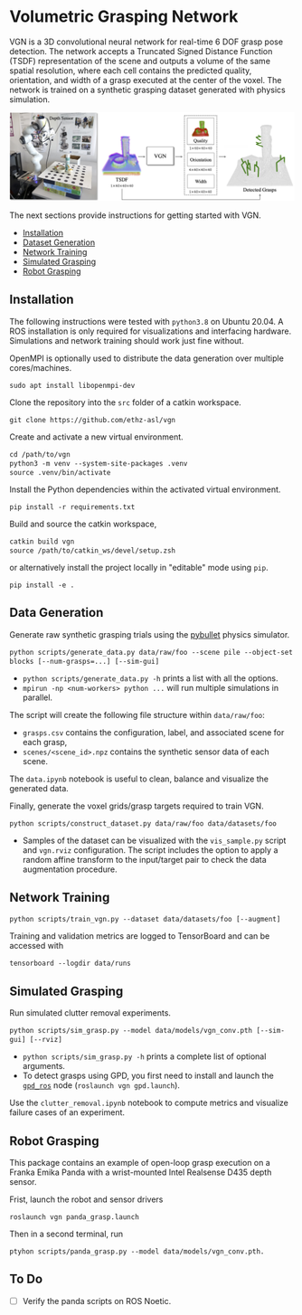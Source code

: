 # Volumetric Grasping Network

VGN is a 3D convolutional neural network for real-time 6 DOF grasp pose detection. The network accepts a Truncated Signed Distance Function (TSDF) representation of the scene and outputs a volume of the same spatial resolution, where each cell contains the predicted quality, orientation, and width of a grasp executed at the center of the voxel. The network is trained on a synthetic grasping dataset generated with physics simulation.

<!-- TODO insert citation -->

![overview](docs/overview.png)

The next sections provide instructions for getting started with VGN.

* [Installation](#installation)
* [Dataset Generation](#data-generation)
* [Network Training](#network-training)
* [Simulated Grasping](#simulated-grasping)
* [Robot Grasping](#robot-grasping)

## Installation

The following instructions were tested with `python3.8` on Ubuntu 20.04. A ROS installation is only required for visualizations and interfacing hardware. Simulations and network training should work just fine without.

OpenMPI is optionally used to distribute the data generation over multiple cores/machines.

```
sudo apt install libopenmpi-dev
```

Clone the repository into the `src` folder of a catkin workspace.

```
git clone https://github.com/ethz-asl/vgn
```

Create and activate a new virtual environment.

```
cd /path/to/vgn
python3 -m venv --system-site-packages .venv
source .venv/bin/activate
```

Install the Python dependencies within the activated virtual environment.

```
pip install -r requirements.txt
```

Build and source the catkin workspace,

```
catkin build vgn
source /path/to/catkin_ws/devel/setup.zsh
```

or alternatively install the project locally in "editable" mode using `pip`.

```
pip install -e .
```

<!-- TODO data download -->

## Data Generation

Generate raw synthetic grasping trials using the [pybullet](https://github.com/bulletphysics/bullet3) physics simulator.

```
python scripts/generate_data.py data/raw/foo --scene pile --object-set blocks [--num-grasps=...] [--sim-gui]
```

* `python scripts/generate_data.py -h` prints a list with all the options.
* `mpirun -np <num-workers> python ...` will run multiple simulations in parallel.

The script will create the following file structure within `data/raw/foo`:

* `grasps.csv` contains the configuration, label, and associated scene for each grasp,
* `scenes/<scene_id>.npz` contains the synthetic sensor data of each scene.

The `data.ipynb` notebook is useful to clean, balance and visualize the generated data.

Finally, generate the voxel grids/grasp targets required to train VGN.

```
python scripts/construct_dataset.py data/raw/foo data/datasets/foo
```

* Samples of the dataset can be visualized with the `vis_sample.py` script and `vgn.rviz` configuration. The script includes the option to apply a random affine transform to the input/target pair to check the data augmentation procedure.

## Network Training

```
python scripts/train_vgn.py --dataset data/datasets/foo [--augment]
```

Training and validation metrics are logged to TensorBoard and can be accessed with

```
tensorboard --logdir data/runs
```

## Simulated Grasping

Run simulated clutter removal experiments.

```
python scripts/sim_grasp.py --model data/models/vgn_conv.pth [--sim-gui] [--rviz]
```

* `python scripts/sim_grasp.py -h` prints a complete list of optional arguments.
* To detect grasps using GPD, you first need to install and launch the [`gpd_ros`](https://github.com/atenpas/gpd_ros) node (`roslaunch vgn gpd.launch`).

Use the `clutter_removal.ipynb` notebook to compute metrics and visualize failure cases of an experiment.

## Robot Grasping

This package contains an example of open-loop grasp execution on a Franka Emika Panda with a wrist-mounted Intel Realsense D435 depth sensor.

Frist, launch the robot and sensor drivers

```
roslaunch vgn panda_grasp.launch
```

Then in a second terminal, run

```
ptyhon scripts/panda_grasp.py --model data/models/vgn_conv.pth.
```

## To Do

* [ ] Verify the panda scripts on ROS Noetic.
